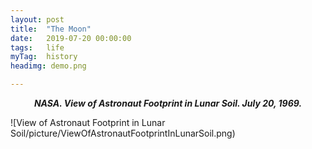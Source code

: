 ```yaml
---
layout: post
title:  "The Moon"
date:   2019-07-20 00:00:00
tags:	life
myTag:	history
headimg: demo.png

---
```


***<center>NASA. View of Astronaut Footprint in Lunar Soil. July 20, 1969.</center>***

![View of Astronaut Footprint in Lunar Soil/picture/ViewOfAstronautFootprintInLunarSoil.png)
